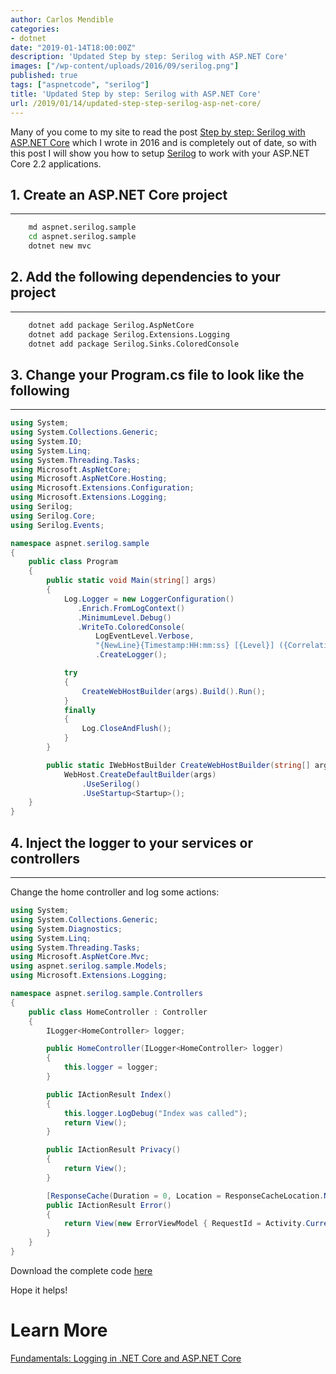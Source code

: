 ```yaml
---
author: Carlos Mendible
categories:
- dotnet
date: "2019-01-14T18:00:00Z"
description: 'Updated Step by step: Serilog with ASP.NET Core'
images: ["/wp-content/uploads/2016/09/serilog.png"]
published: true
tags: ["aspnetcode", "serilog"]
title: 'Updated Step by step: Serilog with ASP.NET Core'
url: /2019/01/14/updated-step-step-serilog-asp-net-core/
---
```


Many of you come to my site to read the post [Step by step: Serilog with ASP.NET Core](https://carlos.mendible.com/2016/09/19/step-step-serilog-asp-net-core/) which I wrote in 2016 and is completely out of date, so with this post I will show you how to setup [Serilog](https://serilog.net/) to work with your ASP.NET Core 2.2 applications.

## 1. Create an ASP.NET Core project
---

``` bash
    md aspnet.serilog.sample
    cd aspnet.serilog.sample
    dotnet new mvc
```

## 2. Add the following dependencies to your project
---

``` bash
    dotnet add package Serilog.AspNetCore
    dotnet add package Serilog.Extensions.Logging
    dotnet add package Serilog.Sinks.ColoredConsole
```

## 3. Change your Program.cs file to look like the following
---

``` csharp
using System;
using System.Collections.Generic;
using System.IO;
using System.Linq;
using System.Threading.Tasks;
using Microsoft.AspNetCore;
using Microsoft.AspNetCore.Hosting;
using Microsoft.Extensions.Configuration;
using Microsoft.Extensions.Logging;
using Serilog;
using Serilog.Core;
using Serilog.Events;

namespace aspnet.serilog.sample
{
    public class Program
    {
        public static void Main(string[] args)
        {
            Log.Logger = new LoggerConfiguration()
               .Enrich.FromLogContext()
               .MinimumLevel.Debug()
               .WriteTo.ColoredConsole(
                   LogEventLevel.Verbose,
                   "{NewLine}{Timestamp:HH:mm:ss} [{Level}] ({CorrelationToken}) {Message}{NewLine}{Exception}")
                   .CreateLogger();

            try
            {
                CreateWebHostBuilder(args).Build().Run();
            }
            finally
            {
                Log.CloseAndFlush();
            }
        }

        public static IWebHostBuilder CreateWebHostBuilder(string[] args) =>
            WebHost.CreateDefaultBuilder(args)
                .UseSerilog()
                .UseStartup<Startup>();
    }
}
```

## 4. Inject the logger to your services or controllers
---

Change the home controller and log some actions:

``` csharp
using System;
using System.Collections.Generic;
using System.Diagnostics;
using System.Linq;
using System.Threading.Tasks;
using Microsoft.AspNetCore.Mvc;
using aspnet.serilog.sample.Models;
using Microsoft.Extensions.Logging;

namespace aspnet.serilog.sample.Controllers
{
    public class HomeController : Controller
    {
        ILogger<HomeController> logger;

        public HomeController(ILogger<HomeController> logger)
        {
            this.logger = logger;
        }

        public IActionResult Index()
        {
            this.logger.LogDebug("Index was called");
            return View();
        }

        public IActionResult Privacy()
        {
            return View();
        }

        [ResponseCache(Duration = 0, Location = ResponseCacheLocation.None, NoStore = true)]
        public IActionResult Error()
        {
            return View(new ErrorViewModel { RequestId = Activity.Current?.Id ?? HttpContext.TraceIdentifier });
        }
    }
}
```

Download the complete code [here](https://github.com/cmendible/dotnetcore.samples/tree/main/aspnet.serilog.sample2.2)

Hope it helps!

# Learn More

[Fundamentals: Logging in .NET Core and ASP.NET Core](https://docs.microsoft.com/en-us/aspnet/core/fundamentals/logging/?view=aspnetcore-3.1?WT.mc_id=DOP-MVP-5002618)